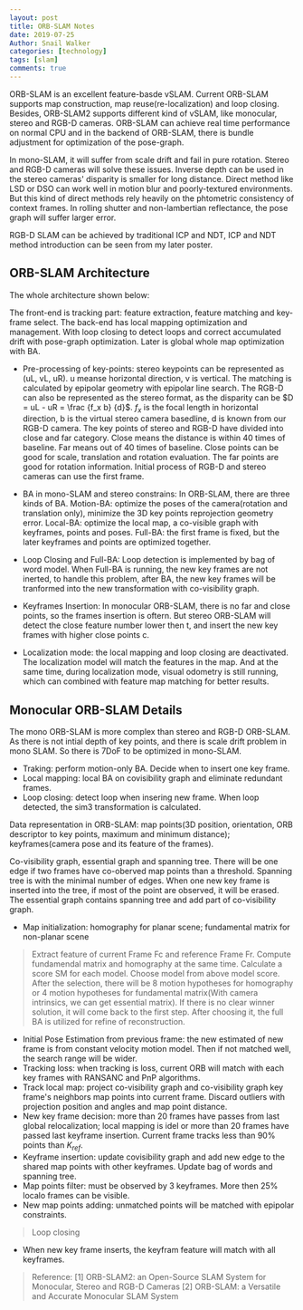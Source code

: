 ```yaml
---
layout: post
title: ORB-SLAM Notes
date: 2019-07-25
Author: Snail Walker
categories: [technology]
tags: [slam]
comments: true
---
```


ORB-SLAM is an excellent feature-basde vSLAM. Current ORB-SLAM supports map construction, map reuse(re-localization) and loop closing. Besides, ORB-SLAM2 supports different kind of vSLAM, like monocular, stereo and RGB-D cameras. ORB-SLAM can achieve real time performance on normal CPU and in the backend of ORB-SLAM, there is bundle adjustment for optimization of the pose-graph.

In mono-SLAM, it will suffer from scale drift and fail in pure rotation. Stereo and RGB-D cameras will solve these issues. Inverse depth can be used in the stereo cameras' disparity is smaller for long distance. Direct method like LSD or DSO can work well in motion blur and poorly-textured environments. But this kind of direct methods rely heavily on the phtometric consistency of context frames. In rolling shutter and non-lambertian reflectance, the pose graph will suffer larger error.

RGB-D SLAM can be achieved by traditional ICP and NDT, ICP and NDT method introduction can be seen from my later poster.

## ORB-SLAM Architecture 
The whole architecture shown below:

The front-end is tracking part: feature extraction, feature matching and key-frame select. The back-end has local mapping optimization and management. With loop closing to detect loops and correct accumulated drift with pose-graph optimization. Later is global whole map optimization with BA.

- Pre-processing of key-points: stereo keypoints can be represented as (uL, vL, uR). u meanse horizontal direction, v is vertical. The matching is calculated by epipolar geometry with epipolar line search. The RGB-D can also be represented as the stereo format, as the disparity can be $D = uL - uR = \frac {f_x b} {d}$. $f_x$ is the focal length in horizontal direction, b is the virtual stereo camera basedline, d is known from our RGB-D camera. The key points of stereo and RGB-D have divided into close and far category. Close means the distance is within 40 times of baseline. Far means out of 40 times of baseline. Close points can be good for scale, translation and rotation evaluation. The far points are good for rotation information. Initial process of RGB-D and stereo cameras can use the first frame. 

- BA in mono-SLAM and stereo constrains: In ORB-SLAM, there are three kinds of BA. Motion-BA: optimize the poses of the camera(rotation and translation only), minimize the 3D key points reprojection geometry error. Local-BA: optimize the local map, a co-visible graph with keyframes, points and poses. Full-BA: the first frame is fixed, but the later keyframes and points are optimized together.   

- Loop Closing and Full-BA: Loop detection is implemented by bag of word model. When Full-BA is running, the new key frames are not inerted, to handle this problem, after BA, the new key frames will be tranformed into the new transformation with co-visibility graph. 

- Keyframes Insertion: In monocular ORB-SLAM, there is no far and close points, so the frames insertion is oftern. But stereo ORB-SLAM will detect the close feature number lower then t, and insert the new key frames with higher close points c. 

- Localization mode: the local mapping and loop closing are deactivated. The localization model will match the features in the map. And at the same time, during localization mode, visual odometry is still running, which can combined with feature map matching for better results. 

## Monocular ORB-SLAM Details 
The mono ORB-SLAM is more complex than stereo and RGB-D ORB-SLAM. As there is not intial depth of key points, and there is scale drift problem in mono SLAM. So there is 7DoF to be optimized in mono-SLAM. 

- Traking: perform motion-only BA. Decide when to insert one key frame. 
- Local mapping: local BA on covisibility graph and eliminate redundant frames. 
- Loop closing: detect loop when insering new frame. When loop detected, the sim3 transformation is calculated. 

Data representation in ORB-SLAM: map points(3D position, orientation, ORB descriptor to key points, maximum and minimum distance); keyframes(camera pose and its feature of the frames). 
 
Co-visibility graph, essential graph and spanning tree. There will be one edge if two frames have co-oberved map points than a threshold. Spanning tree is with the minimal number of edges. When one new key frame is inserted into the tree, if most of the point are observed, it will be erased. The essential graph contains spanning tree and add part of co-visibility graph.

- Map initialization: homography for planar scene; fundamental matrix for non-planar scene
> Extract feature of current Frame Fc and reference Frame Fr. 
> Compute fundamendal matrix and homography at the same time. Calculate a score SM for each model. 
> Choose model from above model score. After the selection, there will be 8 motion hypotheses for homography or 4 motion hypotheses for fundamental matrix(With camera intrinsics, we can get essential matrix). If there is no clear winner solution, it will come back to the first step. 
> After choosing it, the full BA is utilized for refine of reconstruction. 

- Initial Pose Estimation from previous frame: the new estimated of new frame is from constant velocity motion model. Then if not matched well, the search range will be wider. 
- Tracking loss: when tracking is loss, current ORB will match with each key frames with RANSANC and PnP algorithms. 
- Track local map: project co-visibility graph and co-visibility graph key frame's neighbors map points into current frame. Discard outliers with projection position and angles and map point distance. 
- New key frame decision: more than 20 frames have passes from last global relocalization; local mapping is idel or more than 20 frames have passed last keyframe insertion. Current frame tracks less than 90% points than $K_{ref}$.
- Keyframe insertion: update covisibility graph and add new edge to the shared map points with other keyframes. Update bag of words and spanning tree. 
- Map points filter: must be observed by 3 keyframes. More then 25% localo frames can be visible. 
- New map points adding: unmatched points will be matched with epipolar constraints. 

> Loop closing 
- When new key frame inserts, the keyfram feature will match with all keyframes. 


> Reference:
[1] ORB-SLAM2: an Open-Source SLAM System for Monocular, Stereo and RGB-D Cameras 
[2] ORB-SLAM: a Versatile and Accurate Monocular SLAM System











